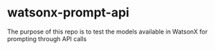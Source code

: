 # watsonx-prompt-api
The purpose of this repo is to test the models available in WatsonX for prompting through API calls
